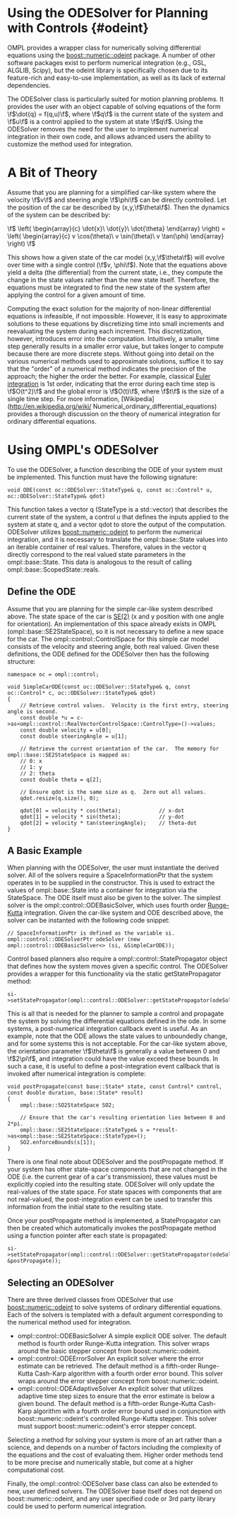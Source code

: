 # Using the ODESolver for Planning with Controls {#odeint}

OMPL provides a wrapper class for numerically solving differential equations using the [boost::numeric::odeint][odeint] package. A number of other software packages exist to perform numerical integration (e.g., GSL, ALGLIB, Scipy), but the odeint library is specifically chosen due to its feature-rich and easy-to-use implementation, as well as its lack of external dependencies.

The ODESolver class is particularly suited for motion planning problems. It provides the user with an object capable of solving equations of the form \f$\dot{q} = f(q,u)\f$, where \f$q\f$ is the current state of the system and \f$u\f$ is a control applied to the system at state \f$q\f$. Using the ODESolver removes the need for the user to implement numerical integration in their own code, and allows advanced users the ability to customize the method used for integration.

# A Bit of Theory

Assume that you are planning for a simplified car-like system where the velocity \f$v\f$ and steering angle \f$\phi\f$ can be directly controlled. Let the position of the car be described by (x,y,\f$\theta\f$). Then the dynamics of the system can be described by:

\f$
\left(
  \begin{array}{c}
    \dot{x}\\
    \dot{y}\\
    \dot{\theta}
  \end{array}
\right) =
\left(
  \begin{array}{c}
    v \cos(\theta)\\
    v \sin(\theta)\\
    v \tan(\phi)
  \end{array}
\right)
\f$

This shows how a given state of the car model (x,y,\f$\theta\f$) will evolve over time with a single control (\f$v, \phi\f$). Note that the equations above yield a delta (the differential) from the current state, i.e., they compute the change in the state values rather than the new state itself. Therefore, the equations must be integrated to find the new state of the system after applying the control for a given amount of time.

Computing the exact solution for the majority of non-linear differential equations is infeasible, if not impossible. However, it is easy to approximate solutions to these equations by discretizing time into small increments and reevaluating the system during each increment. This discretization, however, introduces error into the computation. Intuitively, a smaller time step generally results in a smaller error value, but takes longer to compute because there are more discrete steps. Without going into detail on the various numerical methods used to approximate solutions, suffice it to say that the "order" of a numerical method indicates the precision of the approach; the higher the order the better. For example, classical [Euler integration](http://mathworld.wolfram.com/EulerForwardMethod.html) is 1st order, indicating that the error during each time step is \f$O(t^2)\f$ and the global error is \f$O(t)\f$, where \f$t\f$ is the size of a single time step. For more information, [Wikipedia](http://en.wikipedia.org/wiki/ Numerical_ordinary_differential_equations) provides a thorough discussion on the theory of numerical integration for ordinary differential equations.

# Using OMPL's ODESolver

To use the ODESolver, a function describing the ODE of your system must be implemented.  This function must have the following signature:

~~~{.cpp}
void ODE(const oc::ODESolver::StateType& q, const oc::Control* u, oc::ODESolver::StateType& qdot)
~~~

This function takes a vector q (StateType is a std::vector) that describes the current state of the system, a control u that defines the inputs applied to the system at state q, and a vector qdot to store the output of the computation. ODESolver utilizes [boost::numeric::odeint][odeint] to perform the numerical integration, and it is necessary to translate the ompl::base::State values into an iterable container of real values.  Therefore, values in the vector q directly correspond to the real valued state parameters in the ompl::base::State.  This data is analogous to the result of calling ompl::base::ScopedState::reals.

## Define the ODE

Assume that you are planning for the simple car-like system described above. The state space of the car is [SE(2)](http://en.wikipedia.org/wiki/Euclidean_group) (x and y position with one angle for orientation). An implementation of this space already exists in OMPL (ompl::base::SE2StateSpace), so it is not necessary to define a new space for the car. The ompl::control::ControlSpace for this simple car model consists of the velocity and steering angle, both real valued. Given these definitions, the ODE defined for the ODESolver then has the following structure:

~~~{.cpp}
namespace oc = ompl::control;

void SimpleCarODE(const oc::ODESolver::StateType& q, const oc::Control* c, oc::ODESolver::StateType& qdot)
{
    // Retrieve control values.  Velocity is the first entry, steering angle is second.
    const double *u = c->as<ompl::control::RealVectorControlSpace::ControlType>()->values;
    const double velocity = u[0];
    const double steeringAngle = u[1];

    // Retrieve the current orientation of the car.  The memory for ompl::base::SE2StateSpace is mapped as:
    // 0: x
    // 1: y
    // 2: theta
    const double theta = q[2];

    // Ensure qdot is the same size as q.  Zero out all values.
    qdot.resize(q.size(), 0);

    qdot[0] = velocity * cos(theta);            // x-dot
    qdot[1] = velocity * sin(theta);            // y-dot
    qdot[2] = velocity * tan(steeringAngle);    // theta-dot
}
~~~

## A Basic Example

When planning with the ODESolver, the user must instantiate the derived solver. All of the solvers require a SpaceInformationPtr that the system operates in to be supplied in the constructor. This is used to extract the values of ompl::base::State into a container for integration via the StateSpace. The ODE itself must also be given to the solver. The simplest solver is the ompl::control::ODEBasicSolver, which uses fourth order [Runge-Kutta](http://mathworld.wolfram.com/Runge-KuttaMethod.html) integration. Given the car-like system and ODE described above, the solver can be instanted with the following code snippet:

~~~{.cpp}
// SpaceInformationPtr is defined as the variable si.
ompl::control::ODESolverPtr odeSolver (new ompl::control::ODEBasicSolver<> (si, &SimpleCarODE));
~~~

Control based planners also require a ompl::control::StatePropagator object that defines how the system moves given a specific control. The ODESolver provides a wrapper for this functionality via the static getStatePropagator method:

~~~{.cpp}
si->setStatePropagator(ompl::control::ODESolver::getStatePropagator(odeSolver));
~~~

This is all that is needed for the planner to sample a control and propagate the system by solving the differential equations defined in the ode.  In some systems, a post-numerical integration callback event is useful. As an example, note that the ODE allows the state values to unboundedly change, and for some systems this is not acceptable. For the car-like system above, the orientation parameter \f$\theta\f$ is generally a value between 0 and \f$2\pi\f$, and integration could have the value exceed these bounds. In such a case, it is useful to define a post-integration event callback that is invoked after numerical integration is complete:

~~~{.cpp}
void postPropagate(const base::State* state, const Control* control, const double duration, base::State* result)
{
    ompl::base::SO2StateSpace SO2;

    // Ensure that the car's resulting orientation lies between 0 and 2*pi.
    ompl::base::SE2StateSpace::StateType& s = *result->as<ompl::base::SE2StateSpace::StateType>();
    SO2.enforceBounds(s[1]);
}
~~~

There is one final note about ODESolver and the postPropagate method.  If your system has other state-space components that are not changed in the ODE (i.e. the current gear of a car's transmission), these values must be explicitly copied into the resulting state.  ODESolver will only update the real-values of the state space.  For state spaces with components that are not real-valued, the post-integration event can be used to transfer this information from the initial state to the resulting state.

Once your postPropagate method is implemented, a StatePropagator can then be created which automatically invokes the postPropagate method using a function pointer after each state is propagated:

~~~{.cpp}
si->setStatePropagator(ompl::control::ODESolver::getStatePropagator(odeSolver, &postPropagate));
~~~

## Selecting an ODESolver

There are three derived classes from ODESolver that use [boost::numeric::odeint][odeint] to solve systems of ordinary differential equations. Each of the solvers is templated with a default argument corresponding to the numerical method used for integration.

- ompl::control::ODEBasicSolver
  A simple explicit ODE solver.  The default method is fourth order Runge-Kutta integration. This solver wraps around the basic stepper concept from boost::numeric::odeint.
- ompl::control::ODEErrorSolver
  An explicit solver where the error estimate can be retrieved.  The default method is a
  fifth-order Runge-Kutta Cash-Karp algorithm with a fourth order error bound.
  This solver wraps around the error stepper concept from boost::numeric::odeint.
- ompl::control::ODEAdaptiveSolver
  An explicit solver that utilizes adaptive time step sizes to ensure that the error estimate is below a given bound. The default method is a fifth-order Runge-Kutta Cash-Karp algorithm with a fourth order error bound used in conjunction with boost::numeric::odeint's controlled Runge-Kutta stepper. This solver must support boost::numeric::odeint's error stepper concept.

Selecting a method for solving your system is more of an art rather than a science, and depends on a number of factors including the complexity of the equations and the cost of evaluating them. Higher order methods tend to be more precise and numerically stable, but come at a higher computational cost.

Finally, the ompl::control::ODESolver base class can also be extended to new, user defined solvers. The ODESolver base itself does not depend on boost::numeric::odeint, and any user specified code or 3rd party library could be used to perform numerical integration.

[odeint]: http://www.boost.org/libs/numeric/odeint
